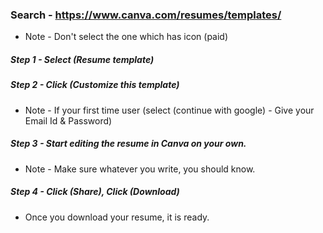 ### Search - https://www.canva.com/resumes/templates/
- Note - Don't select the one which has icon (paid)

##### Step 1 - Select (Resume template) 
##### Step 2 - Click (Customize this template) 
- Note - If your first time user (select (continue with google) - Give your Email Id & Password) 
##### Step 3 - Start editing the resume in Canva on your own.
- Note - Make sure whatever you write, you should know.
##### Step 4 - Click (Share), Click (Download) 
- Once you download your resume, it is ready.

